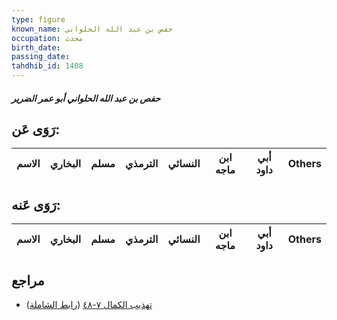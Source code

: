 ```yaml
---
type: figure
known_name: حفص بن عبد الله الحلواني
occupation: محدث
birth_date:
passing_date:
tahdhib_id: 1408
---
```

##### حفص بن عبد الله الحلواني أبو عمر الضرير

## رَوَى عَن:
| الاسم | البخاري | مسلم | الترمذي | النسائي | ابن ماجه | أبي داود | Others |
| ----- | ------- | ---- | ------- | ------- | -------- | -------- | ------ |
## رَوَى عَنه:
| الاسم | البخاري | مسلم | الترمذي | النسائي | ابن ماجه | أبي داود | Others |
| ----- | ------- | ---- | ------- | ------- | -------- | -------- | ------ |
## مراجع
- [تهذيب الكمال ٧-٤٨](obsidian://open?vault=Tahdhib-al-Kamal&file=Figures/١٤٠٨-حفص%20بن%20عبد%20الله%20الحلواني%20أبو%20عمر%20الضرير) ([رابط الشاملة](https://shamela.ws/book/3722/3270))